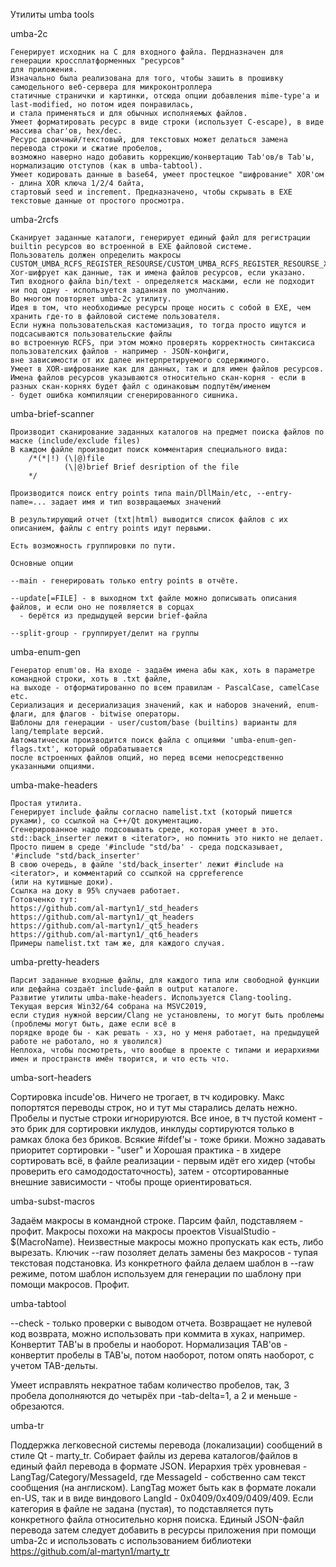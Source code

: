 Утилиты umba tools


umba-2c

    Генерирует исходник на C для входного файла. Пердназначен для генерации кроссплатформенных "ресурсов"
    для приложения.
    Изначально была реализована для того, чтобы зашить в прошивку самодельного веб-сервера для микроконтроллера
    статичные странички и картинки, отсюда опции добавления mime-type'а и last-modified, но потом идея понравилась,
    и стала применяться и для обычных исполняемых файлов.
    Умеет форматировать ресурс в виде строки (использует C-escape), в виде массива char'ов, hex/dec.
    Ресурс двоичный/текстовый, для текстовых может делаться замена перевода строки и сжатие пробелов,
    возможно наверно надо добавить коррекцию/конвертацию Tab'ов/в Tab'ы, нормализацию отступов (как в umba-tabtool).
    Умеет кодировать данные в base64, умеет простецкое "шифрование" XOR'ом - длина XOR ключа 1/2/4 байта,
    стартовый seed и increment. Предназначено, чтобы скрывать в EXE текстовые данные от простого просмотра.


umba-2rcfs

    Сканирует заданные каталоги, генерирует единый файл для регистрации builtin ресурсов во встроенной в EXE файловой системе.
    Пользователь должен определить макросы CUSTOM_UMBA_RCFS_REGISTER_RESOURSE/CUSTOM_UMBA_RCFS_REGISTER_RESOURSE_XORED.
    Xor-шифрует как данные, так и имена файлов ресурсов, если указано.
    Тип входного файла bin/text - определяется масками, если не подходит ни под одну - используется заданная по умолчанию.
    Во многом повторяет umba-2c утилиту.
    Идея в том, что необходимые ресурсы проще носить с собой в EXE, чем хранить где-то в файловой системе пользователя.
    Если нужна пользовательская кастомизация, то тогда просто ищутся и подсасываются пользовательские файлы
    во встроенную RCFS, при этом можно проверять корректность синтаксиса пользователских файлов - например - JSON-конфиги,
    вне зависимости от их далее интерпретируемого содержимого.
    Умеет в XOR-шифрование как для данных, так и для имен файлов ресурсов.
    Имена файлов ресурсов указываются относительно скан-корня - если в разных скан-корнях будет файл с одинаковым подпутём/именем
    - будет ошибка компиляции сгенерированного сишника.


umba-brief-scanner

    Производит сканирование заданных каталогов на предмет поиска файлов по маске (include/exclude files)
    В каждом файле производит поиск комментария специального вида:
        /*(*|!) (\|@)file
                (\|@)brief Brief desription of the file
        */

    Производится поиск entry points типа main/DllMain/etc, --entry-name=... задает имя и тип возвращаемых значений

    В результирующий отчет (txt|html) выводится список файлов с их описанием, файлы с entry points идут первыми.

    Есть возможность группировки по пути.

    Основные опции

    --main - генерировать только entry points в отчёте.

    --update[=FILE] - в выходном txt файле можно дописывать описания файлов, и если оно не появляется в сорцах
      - берётся из предыдущей версии brief-файла

    --split-group - группирует/делит на группы


umba-enum-gen

    Генератор enum'ов. На входе - задаём имена абы как, хоть в параметре командной строки, хоть в .txt файле, 
    на выходе - отформатированно по всем правилам - PascalCase, camelCase etc.
    Сериализация и десериализация значений, как и наборов значений, enum-флаги, для флагов - bitwise операторы.
    Шаблоны для генерации - user/custom/base (builtins) варианты для lang/template версий.
    Автоматически производится поиск файла с опциями 'umba-enum-gen-flags.txt', который обрабатывается
    после встроенных файлов опций, но перед всеми непосредственно указанными опциями.


umba-make-headers

    Простая утилита.
    Генерирует include файлы согласно namelist.txt (который пишется руками), со ссылкой на C++/Qt документацию.
    Сгенерированное надо подсовывать среде, которая умеет в это.
    std::back_inserter лежит в <iterator>, но помнить это никто не делает.
    Просто пишем в среде '#include "std/ba' - среда подсказывает, '#include "std/back_inserter'
    В свою очередь, в файле 'std/back_inserter' лежит #include на <iterator>, и комментарий со ссылкой на cppreference
    (или на кутишные доки).
    Ссылка на доку в 95% случаев работает.
    Готовченко тут:
    https://github.com/al-martyn1/_std_headers
    https://github.com/al-martyn1/_qt_headers
    https://github.com/al-martyn1/_qt5_headers
    https://github.com/al-martyn1/_qt6_headers
    Примеры namelist.txt там же, для каждого случая.


umba-pretty-headers

    Парсит заданные входные файлы, для каждого типа или свободной функции или дефайна создаёт include-файл в output каталоге.
    Развитие утилиты umba-make-headers. Используется Clang-tooling. Текущая версия Win32/64 собрана на MSVC2019,
    если студия нужной версии/Clang не установлены, то могут быть проблемы (проблемы могут быть, даже если всё в 
    порядке вроде бы - как решать - хз, но у меня работает, на предыдущей работе не работало, но я уволился)
    Неплоха, чтобы посмотреть, что вообще в проекте с типами и иерархиями имен и пространств имён творится, и что есть что.


umba-sort-headers

   Сортировка incude'ов. Ничего не трогает, в тч кодировку. Макс попортятся переводы строк, но и тут мы старались делать нежно.
   Пробелы и пустые строки игнорируются. Все иное, в тч пустой комент - это брик для сортировки иклудов, 
   инклуды сортируются только в рамках блока без бриков. Всякие #ifdef'ы - тоже брики.
   Можно задавать приоритет сортировки - "user" и <system>
   Хорошая практика - в хидере сортировать всё, в файле реализации - первым идёт его хидер (чтобы проверить его самододостаточность),
   затем - отсортированные внешние зависимости - чтобы проще ориентироваться.


umba-subst-macros

   Задаём макросы в командной строке. Парсим файл, подставляем - профит. Макросы похожи на макросы проектов VisualStudio - $(MacroName).
   Неизвестные макросы можно пропускать как есть, либо вырезать.
   Ключик --raw позоляет делать замены без макросов - тупая текстовая подстановка. Из конкретного файла делаем шаблон в --raw режиме, 
   потом шаблон используем для генерации по шаблону при помощи макросов. Профит.


umba-tabtool

   --check - только проверки с выводом отчета. Возвращает не нулевой код возврата, можно использовать при коммита в хуках, например.
   Конвертит TAB'ы в пробелы и наоборот.
   Нормализация TAB'ов - конвертит пробелы в TAB'ы, потом наоборот, потом опять наоборот, с учетом TAB-дельты.

   Умеет исправлять некратное табам количество пробелов, так, 3 пробела дополняются до четырёх при -tab-delta=1, а 2 и меньше - обрезаются.


umba-tr

   Поддержка легковесной системы перевода (локализации) сообщений в стиле Qt - marty_tr.
   Собирает файлы из дерева каталогов/файлов в единый файл перевода в формате JSON. Иерархия трёх уровневая - LangTag/Category/MessageId,
   где MessageId - собственно сам текст сообщения (на англиском). LangTag может быть как в формате локали en-US, так и в виде виндового
   LangId - 0x0409/0x409/0409/409. Если категория в файле не задана (пустая), то подставляется путь конкретного файла относительно корня поиска.
   Единый JSON-файл перевода затем следует добавить в ресурсы приложения при помощи umba-2c и использовать с использованием библиотеки 
   https://github.com/al-martyn1/marty_tr


